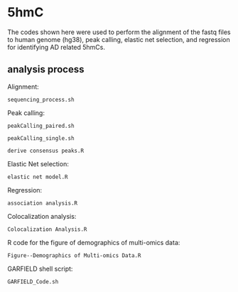 # 5hmC
The codes shown here were used to perform the alignment of the fastq files to human genome (hg38), peak calling, elastic net selection, and regression for identifying AD related 5hmCs.

## analysis process
Alignment:

    sequencing_process.sh


Peak calling:

    peakCalling_paired.sh
  
    peakCalling_single.sh
  
    derive consensus peaks.R


Elastic Net selection:

    elastic net model.R


Regression:

    association analysis.R

Colocalization analysis:

    Colocalization Analysis.R

R code for the figure of demographics of multi-omics data:

    Figure--Demographics of Multi-omics Data.R

GARFIELD shell script:

    GARFIELD_Code.sh

